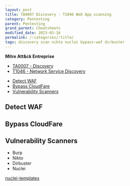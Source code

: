 ```yaml
---
layout: post
title: TA0007 Discovery - T1046 Web App scanning
category: Pentesting
parent: Pentesting
grand_parent: Cheatsheets
modified_date: 2023-03-16
permalink: /:categories/:title/
tags: discovery scan nikto nuclei bypass-waf dirbuster
---
```


**Mitre Att&ck Entreprise**

* [TA0007 - Discovery](https://attack.mitre.org/tactics/TA0007/)
* [T1046  - Network Service Discovery](https://attack.mitre.org/techniques/T1046/)

<!-- vscode-markdown-toc -->
* [Detect WAF](#DetectWAF)
* [Bypass CloudFare](#BypassCloudFare)
* [Vulnerability Scanners](#VulnerabilityScanners)

<!-- vscode-markdown-toc-config
	numbering=false
	autoSave=true
	/vscode-markdown-toc-config -->
<!-- /vscode-markdown-toc -->

## <a name='DetectWAF'></a>Detect WAF

## <a name='BypassCloudFare'></a>Bypass CloudFare 
## <a name='VulnerabilityScanners'></a>Vulnerability Scanners

- Burp 
- Nikto
- Dirbuster
- Nuclei

[nuclei-templates](https://github.com/projectdiscovery/nuclei-templates)